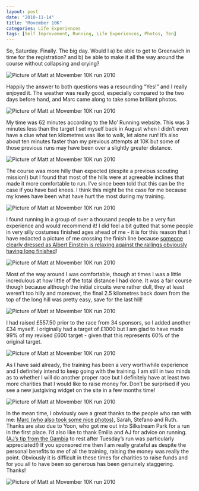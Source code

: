 ```yaml
---
layout: post
date: "2010-11-14"
title: "Movember 10K"
categories: Life Experiences
tags: [Self Improvement, Running, Life Experiences, Photos, Ten]
---
```


So, Saturday. Finally. The big day. Would I a) be able to get to Greenwich in time for the registration? and b) be able to make it all the way around the course without collapsing and crying?

![Picture of Matt at Movember 10K run 2010](/assets/images/other/movember01.jpg)

Happily the answer to both questions was a resounding “Yes!” and I really enjoyed it. The weather was really good, especially compared to the two days before hand, and Marc came along to take some brilliant photos.

![Picture of Matt at Movember 10K run 2010](/assets/images/other/movember02.jpg)

My time was 62 minutes according to the Mo’ Running website. This was 3 minutes less than the target I set myself back in August when I didn’t even have a clue what ten kilometres was like to walk, let alone run! It’s also about ten minutes faster than my previous attempts at 10K but some of those previous runs may have been over a slightly greater distance.

![Picture of Matt at Movember 10K run 2010](/assets/images/other/movember03.jpg)

The course was more hilly than expected (despite a previous scouting mission!) but I found that most of the hills were at agreeable inclines that made it more comfortable to run. I’ve since been told that this can be the case if you have bad knees. I think this might be the case for me because my knees have been what have hurt the most during my training.

![Picture of Matt at Movember 10K run 2010](/assets/images/other/movember04.jpg)

I found running in a group of over a thousand people to be a very fun experience and would recommend it! I did feel a bit gutted that some people in very silly costumes finished ages ahead of me - it is for this reason that I have redacted a picture of me crossing the finish line because [someone clearly dressed as Albert Einstein is relaxing against the railings obviously having long finished](http://www.facebook.com/photo.php?pid=15657264&l=d25a8ce551&id=666555246)!

![Picture of Matt at Movember 10K run 2010](/assets/images/other/movember05.jpg)

Most of the way around I was comfortable, though at times I was a little incredulous at how little of the total distance I had done. It was  a fair course though because although the initial circuits were rather dull, they at least weren’t too hilly and moreover, the final 2.5 kilometres back down from the top of the long hill was pretty easy, save for the last hill!

![Picture of Matt at Movember 10K run 2010](/assets/images/other/movember06.jpg)

I had raised £557.50 prior to the race from 34 sponsors, so I added another £34 myself. I originally had a target of £1000 but I am glad to have made 99% of my revised £600 target - given that this represents 60% of the original target.

![Picture of Matt at Movember 10K run 2010](/assets/images/other/movember07.jpg)

As I have said already, the training has been a very worthwhile experience and I definitely intend to keep going with the training. I am still in two minds as to whether I will do another proper race but I definitely have at least two more charities that I would like to raise money for. Don’t be surprised if you see a new justgiving widget on the site in a few months time!

![Picture of Matt at Movember 10K run 2010](/assets/images/other/movember08.jpg)

In the mean time, I obviously owe a great thanks to the people who ran with me: [Marc (who also took some nice photos)](http://www.marcbaguelin.eu), Sarah, Stefano and Ruth. Thanks are also due to Yoon, who got me out into Silkstream Park for a run in the first place. I’d also like to thank Emilia and AJ for advice on running. ([AJ’s tip from the Gambia](http://ajinthegambia.blogspot.com/) to rest after Tuesday’s run was particularly appreciated!) If you sponsored me then I am really grateful as despite the personal benefits to me of all the training, raising the money was really the point. Obviously it is difficult in these times for charities to raise funds and for you all to have been so generous has been genuinely staggering. Thanks!

![Picture of Matt at Movember 10K run 2010](/assets/images/other/movember09.jpg)